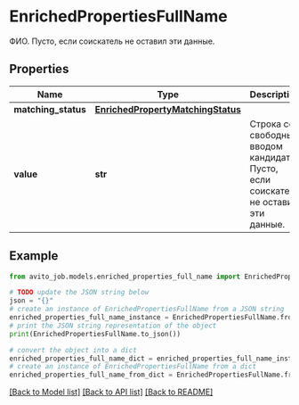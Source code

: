 # EnrichedPropertiesFullName

ФИО. Пусто, если соискатель не оставил эти данные.

## Properties

Name | Type | Description | Notes
------------ | ------------- | ------------- | -------------
**matching_status** | [**EnrichedPropertyMatchingStatus**](EnrichedPropertyMatchingStatus.md) |  | [optional] 
**value** | **str** | Строка со свободным вводом кандидата. Пусто, если соискатель не оставил эти данные. | [optional] 

## Example

```python
from avito_job.models.enriched_properties_full_name import EnrichedPropertiesFullName

# TODO update the JSON string below
json = "{}"
# create an instance of EnrichedPropertiesFullName from a JSON string
enriched_properties_full_name_instance = EnrichedPropertiesFullName.from_json(json)
# print the JSON string representation of the object
print(EnrichedPropertiesFullName.to_json())

# convert the object into a dict
enriched_properties_full_name_dict = enriched_properties_full_name_instance.to_dict()
# create an instance of EnrichedPropertiesFullName from a dict
enriched_properties_full_name_from_dict = EnrichedPropertiesFullName.from_dict(enriched_properties_full_name_dict)
```
[[Back to Model list]](../README.md#documentation-for-models) [[Back to API list]](../README.md#documentation-for-api-endpoints) [[Back to README]](../README.md)


